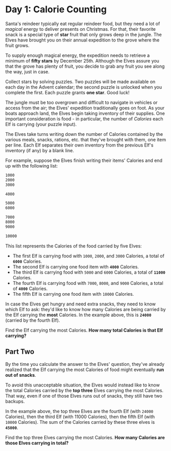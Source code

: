 # Day 1: Calorie Counting

Santa's reindeer typically eat regular reindeer food, but they need a lot of
_magical_ energy to deliver presents on Christmas. For that, their favorite
snack is a special type of **star** fruit that only grows deep in the jungle.
The Elves have brought you on their annual expedition to the grove where the
fruit grows.

To supply enough magical energy, the expedition needs to retrieve a minimum of
**fifty stars** by December 25th. Although the Elves assure you that the grove
has plenty of fruit, you decide to grab any fruit you see along the way, just in
case.

Collect stars by solving puzzles. Two puzzles will be made available on each day
in the Advent calendar; the second puzzle is unlocked when you complete the
first. Each puzzle grants **one star**. Good luck!

The jungle must be too overgrown and difficult to navigate in vehicles or access
from the air; the Elves' expedition traditionally goes on foot. As your boats
approach land, the Elves begin taking inventory of their supplies. One important
consideration is food - in particular, the number of _Calories_ each Elf is
carrying (your puzzle input).

The Elves take turns writing down the number of Calories contained by the
various meals, snacks, rations, etc. that they've brought with them, one item
per line. Each Elf separates their own inventory from the previous Elf's
inventory (if any) by a blank line.

For example, suppose the Elves finish writing their items' Calories and end up
with the following list:

```txt
1000
2000
3000

4000

5000
6000

7000
8000
9000

10000
```

This list represents the Calories of the food carried by five Elves:

- The first Elf is carrying food with `1000`, `2000`, and `3000` Calories, a
  total of **`6000`** Calories.
- The second Elf is carrying one food item with **`4000`** Calories.
- The third Elf is carrying food with `5000` and `6000` Calories, a total of
  **`11000`** Calories.
- The fourth Elf is carrying food with `7000`, `8000`, and `9000` Calories, a
  total of **`4000`** Calories.
- The fifth Elf is carrying one food item with `10000` Calories.

In case the Elves get hungry and need extra snacks, they need to know which Elf
to ask: they'd like to know how many Calories are being carried by the Elf
carrying the **most** Calories. In the example above, this is **`24000`**
(carried by the fourth Elf).

Find the Elf carrying the most Calories.
**How many total Calories is that Elf carrying?**

## Part Two

By the time you calculate the answer to the Elves' question, they've already
realized that the Elf carrying the most Calories of food might eventually
**run out of snacks**.

To avoid this unacceptable situation, the Elves would instead like to know the
total Calories carried by the **top three** Elves carrying the most Calories.
That way, even if one of those Elves runs out of snacks, they still have two
backups.

In the example above, the top three Elves are the fourth Elf (with `24000`
Calories), then the third Elf (with 11000 Calories), then the fifth Elf (with
`10000` Calories). The sum of the Calories carried by these three elves is
**`45000`**.

Find the top three Elves carrying the most Calories.
**How many Calories are those Elves carrying in total?**

